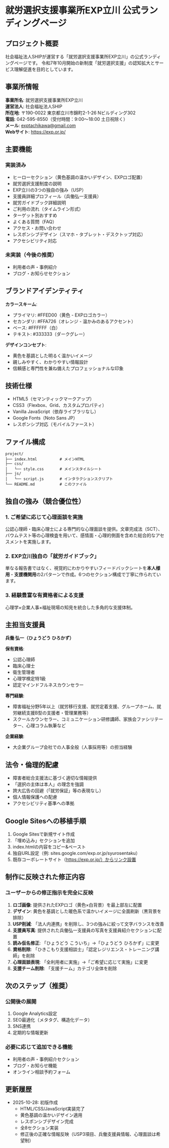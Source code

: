 # 就労選択支援事業所EXP立川 公式ランディングページ

## プロジェクト概要

社会福祉法人SHIPが運営する「就労選択支援事業所EXP立川」の公式ランディングページです。
令和7年10月開始の新制度「就労選択支援」の認知拡大とサービス理解促進を目的としています。

## 事業所情報

**事業所名**: 就労選択支援事業所EXP立川  
**運営法人**: 社会福祉法人SHIP  
**所在地**: 〒190-0022 東京都立川市錦町2-1-26 Nビルディング302  
**電話**: 042-595-8550（受付時間：9:00〜18:00 土日祝除く）  
**メール**: exptachikawa@gmail.com  
**Webサイト**: https://exp.or.jp/

## 主要機能

### 実装済み
- ヒーローセクション（黄色基調の温かいデザイン、EXPロゴ配置）
- 就労選択支援制度の説明
- EXP立川の3つの独自の強み（USP）
- 支援員詳細プロフィール（兵働弘一支援員）
- 就労ガイドブック詳細説明
- ご利用の流れ（タイムライン形式）
- ターゲット別おすすめ
- よくある質問（FAQ）
- アクセス・お問い合わせ
- レスポンシブデザイン（スマホ・タブレット・デスクトップ対応）
- アクセシビリティ対応

### 未実装（今後の推奨）
- 利用者の声・事例紹介
- ブログ・お知らせセクション

## ブランドアイデンティティ

**カラースキーム**:
- プライマリ: #FFED00（黄色 - EXPロゴカラー）
- セカンダリ: #FFA726（オレンジ - 温かみのあるアクセント）
- ベース: #FFFFFF（白）
- テキスト: #333333（ダークグレー）

**デザインコンセプト**:
- 黄色を基調とした明るく温かいイメージ
- 親しみやすく、わかりやすい情報設計
- 信頼感と専門性を兼ね備えたプロフェッショナルな印象

## 技術仕様

- HTML5（セマンティックマークアップ）
- CSS3（Flexbox、Grid、カスタムプロパティ）
- Vanilla JavaScript（依存ライブラリなし）
- Google Fonts（Noto Sans JP）
- レスポンシブ対応（モバイルファースト）

## ファイル構成

```
project/
├── index.html          # メインHTML
├── css/
│   └── style.css       # メインスタイルシート
├── js/
│   └── script.js       # インタラクションスクリプト
└── README.md           # このファイル
```

## 独自の強み（競合優位性）

### 1. ご希望に応じて心理面談を実施
公認心理師・臨床心理士による専門的な心理面談を提供。文章完成法（SCT）、バウムテスト等の心理検査を用いて、感情面・心理的側面を含めた総合的なアセスメントを実施します。

### 2. EXP立川独自の「就労ガイドブック」
単なる報告書ではなく、視覚的にわかりやすいフィードバックシートを**本人様用**・**支援機関用**の2パターンで作成。6つのセクション構成で丁寧に作られています。

### 3. 経験豊富な有資格者による支援
心理学×企業人事×福祉現場の知見を統合した多角的な支援体制。

## 主担当支援員

**兵働 弘一（ひょうどう ひろかず）**

**保有資格**:
- 公認心理師
- 臨床心理士
- 衛生管理者
- 心理学検定特1級
- 認定マインドフルネスカウンセラー

**専門経験**:
- 障害福祉分野5年以上（就労移行支援、就労定着支援、グループホーム、就労継続支援B型の支援者・管理業務等）
- スクールカウンセラー、コミュニケーション研修講師、家族会ファシリテーター、心理コラム執筆など

**企業経験**:
- 大企業グループ会社での人事全般（人事採用等）の担当経験

## 法令・倫理的配慮

- 障害者総合支援法に基づく適切な情報提供
- 「選択の主体は本人」の理念を強調
- 誇大広告の回避（「就労保証」等の表現なし）
- 個人情報保護への配慮
- アクセシビリティ基準への準拠

## Google Sitesへの移植手順

1. Google Sitesで新規サイト作成
2. 「埋め込み」セクションを追加
3. index.htmlの内容をコピー&ペースト
4. 独自URL設定（例: sites.google.com/exp.or.jp/syurosentaku）
5. 既存コーポレートサイト（https://exp.or.jp/）からリンク設置

## 制作に反映された修正内容

### ユーザーからの修正指示を完全に反映
1. **ロゴ画像**: 提供されたEXPロゴ（黄色×白背景）を最上部左に配置
2. **デザイン**: 黄色を基調とした暖色系で温かいイメージに全面刷新（黒背景を排除）
3. **USP削減**: 「法人内連携」を削除し、3つの強みに絞って文字バランスを改善
4. **支援員写真**: 提供された兵働弘一支援員の写真を支援員紹介セクションに配置
5. **読み仮名修正**: 「ひょうどう こういち」→「ひょうどう ひろかず」に変更
6. **資格削除**: 「ひきこもり支援相談士」「認定レジリエンス・トレーニング講師」を削除
7. **心理面談表現**: 「全利用者に実施」→「ご希望に応じて実施」に変更
8. **支援チーム削除**: 「支援チーム」カテゴリ全体を削除

## 次のステップ（推奨）

### 公開後の展開
1. Google Analytics設定
2. SEO最適化（メタタグ、構造化データ）
3. SNS連携
4. 定期的な情報更新

### 必要に応じて追加できる機能
- 利用者の声・事例紹介セクション
- ブログ・お知らせ機能
- オンライン相談予約フォーム

## 更新履歴

- 2025-10-28: 初版作成
  - HTML/CSS/JavaScript実装完了
  - 黄色基調の温かいデザイン適用
  - レスポンシブデザイン完成
  - 全8セクション実装
  - 修正後の正確な情報反映（USP3項目、兵働支援員情報、心理面談は希望制）
